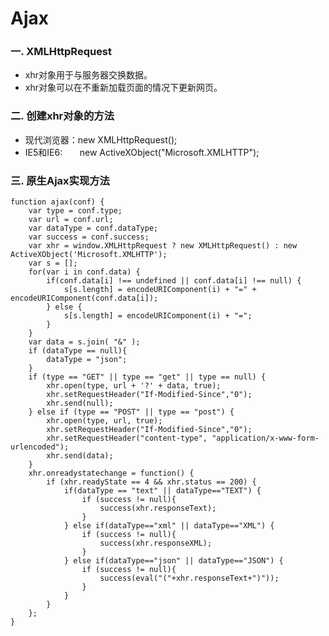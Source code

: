 ﻿# Ajax

### 一. XMLHttpRequest
* xhr对象用于与服务器交换数据。
* xhr对象可以在不重新加载页面的情况下更新网页。

### 二. 创建xhr对象的方法
* 现代浏览器：new XMLHttpRequest();
* IE5和IE6:&nbsp;&nbsp;&nbsp;&nbsp;&nbsp;&nbsp;&nbsp;new ActiveXObject("Microsoft.XMLHTTP");

### 三. 原生Ajax实现方法
    function ajax(conf) {
        var type = conf.type;
        var url = conf.url;
        var dataType = conf.dataType;
        var success = conf.success;
        var xhr = window.XMLHttpRequest ? new XMLHttpRequest() : new ActiveXObject('Microsoft.XMLHTTP');
        var s = [];
        for(var i in conf.data) {
            if(conf.data[i] !== undefined || conf.data[i] !== null) {
                s[s.length] = encodeURIComponent(i) + "=" + encodeURIComponent(conf.data[i]);
            } else {
                s[s.length] = encodeURIComponent(i) + "=";
            }
        }
        var data = s.join( "&" );
        if (dataType == null){
            dataType = "json";
        }
        if (type == "GET" || type == "get" || type == null) {
            xhr.open(type, url + '?' + data, true);
            xhr.setRequestHeader("If-Modified-Since","0");
            xhr.send(null);
        } else if (type == "POST" || type == "post") {
            xhr.open(type, url, true);
            xhr.setRequestHeader("If-Modified-Since","0");
            xhr.setRequestHeader("content-type", "application/x-www-form-urlencoded");
            xhr.send(data);
        }
        xhr.onreadystatechange = function() {
            if (xhr.readyState == 4 && xhr.status == 200) {
                if(dataType == "text" || dataType=="TEXT") {
                    if (success != null){
                        success(xhr.responseText);
                    }
                } else if(dataType=="xml" || dataType=="XML") {
                    if (success != null){
                        success(xhr.responseXML);
                    }
                } else if(dataType=="json" || dataType=="JSON") {
                    if (success != null){
                        success(eval("("+xhr.responseText+")"));
                    }
                }
            }
        };
    }